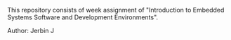 This repository consists  of week assignment of "Introduction to Embedded Systems Software and Development Environments".

Author: Jerbin J
